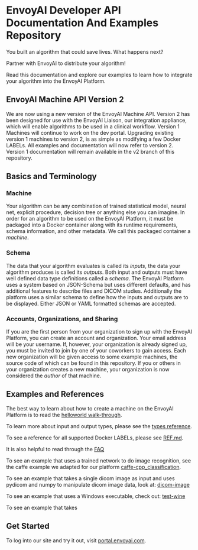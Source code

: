 # EnvoyAI Developer API Documentation And Examples Repository

You built an algorithm that could save lives. What happens next?

Partner with EnvoyAI to distribute your algorithm!

Read this documentation and explore our examples to learn how to integrate your algorithm into the EnvoyAI Platform.

## EnvoyAI Machine API Version 2

We are now using a new version of the EnvoyAI Machine API. Version 2 has been designed for use with the EnvoyAI Liaison,
our integration appliance, which will enable algorithms to be used in a clinical workflow. Version 1 Machines will continue to work
on the dev portal. Upgrading existing version 1 machines to version 2, is as simple as modifying a few Docker LABELs.
All examples and documentation will now refer to version 2.
Version 1 documentation will remain available in the v2 branch of this repository.

## Basics and Terminology

### Machine
Your algorithm can be any combination of trained statistical model, neural net, explicit procedure, decision tree or
anything else you can imagine.
In order for an algorithm to be used on the EnvoyAI Platform, it must be packaged into a Docker container along with its runtime 
requirements, schema information, and other metadata.
We call this packaged container a _machine_.

### Schema
The data that your algorithm evaluates is called its _inputs_, the data your algorithm produces is called its _outputs_.
Both input and outputs must have well defined data type definitions called a _schema_.
The EnvoyAI Platform uses a system based on JSON-Schema but uses different defaults, and has additional
features to describe files and DICOM studies. Additionally the platform uses a similar schema to define how the inputs 
and outputs are to be displayed. Either JSON or YAML formatted schemas are accepted.

### Accounts, Organizations, and Sharing
If you are the first person from your organization to sign up with the EnvoyAI Platform, you can create an account and organization.
Your email address will be your username. If, however, your organization is already signed up, you must be invited to join
by one of your coworkers to gain access.
Each new organization will be given access to some example machines, the source code of which can be found in this repository.
If you or others in your organization creates a new machine, your organization is now considered the _author_ of that machine.


## Examples and References
The best way to learn about how to create a machine on the EnvoyAI Platform is to read the [helloworld walk-through](./test-hello/README.md).

To learn more about input and output types, please see the [types reference](TYPES.md).

To see a reference for all supported Docker LABELs, please see [REF.md](REF.md).

It is also helpful to read through the [FAQ](FAQ.md)

To see an example that uses a trained network to do image recognition, see the caffe example we adapted for our platform 
[caffe-cpp_classification](./caffe-cpp_classification/).

To see an example that takes a single dicom image as input and uses pydicom and numpy to manipulate dicom image data, look at: [dicom-image](./test-dicom-image)

To see an example that uses a Windows executable, check out: [test-wine](./test-wine)

To see an example that takes 
## Get Started

To log into our site and try it out, visit [portal.envoyai.com](https://portal.envoyai.com).
